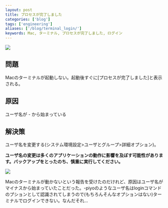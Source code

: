 ```yaml
---
layout: post
title: プロセスが完了しました
categories: ['blog']
tags: ['engineering']
aliases: ['/blog/terminal_login/']
keywords: Mac, ターミナル, プロセスが完了しました, ログイン
---
```


<img src="/img/blog_terminal01.png" class="image-on-frame-medium">

## 問題

Macのターミナルが起動しない。起動後すぐに\[プロセスが完了しました\]と表示される。

## 原因

ユーザ名が - から始まっている

## 解決策

ユーザ名を変更する(システム環境設定>ユーザとグループ>詳細オプション)。

**ユーザ名の変更は多くのアプリケーションの動作に影響を及ぼす可能性があります。バックアップをとったのち、慎重に実行してください。**

<img src="/img/blog_terminal02.png" class="image-on-frame-medium">

Macのターミナルが動かないという報告を受けたのだけれど、原因はユーザ名がマイナスから始まっていたことだった。-piyoのようなユーザ名はloginコマンドのプションとして認識されてしまうので(もちろんそんなオプションはない)ターミナルでログインできない。なんだそれ...
